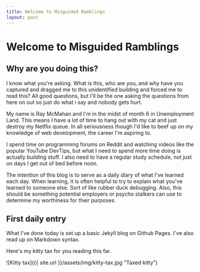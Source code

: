 ```yaml
---
title: Welcome to Misguided Ramblings
layout: post
---
```


# Welcome to Misguided Ramblings #

## Why are you doing this? ##

I know what you're asking. What is this, who are you, and why have you captured and dragged me to this unidentified building and forced me to read this? All good questions, but I'll be the one asking the questions from here on out so just do what i say and nobody gets hurt.

My name is Ray McMahan and I'm in the midst of month 6 in Unemployment Land. This means I have a lot of time to hang out with my cat and just destroy my Netflix queue. In all seriousness though I'd like to beef up on my knowledge of web development, the career I'm aspiring to.

I spend time on programming forums on Reddit and watching videos like the popular YouTube DevTips, but what I need to spend more time doing is actually building stuff. I also need to have a regular study schedule, not just on days I get out of bed before noon.

The intention of this blog is to serve as a daily diary of what I've learned each day. When learning, it is often helpful to try to explain what you've learned to someone else. Sort of like rubber duck debugging. Also, this should be something potential employers or psycho stalkers can use to determine my worthiness for their purposes.

## First daily entry ##

What I've done today is set up a basic Jekyll blog on Github Pages. I've also read up on Markdown syntax.

Here's my kitty tax for you reading this far.

![Kitty tax]({{ site.url }}/assets/img/kitty-tax.jpg "Taxed kitty")